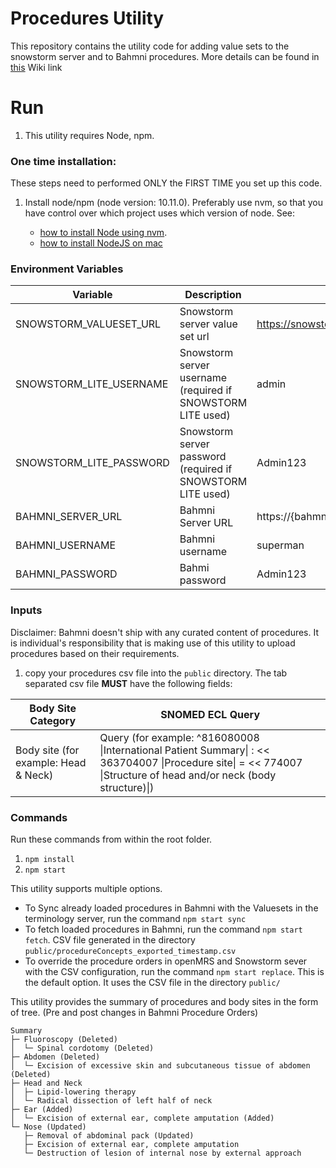 # Procedures Utility

This repository contains the utility code for adding value sets to the snowstorm server and to Bahmni procedures. More details can be found in [this](https://bahmni.atlassian.net/wiki/spaces/BAH/pages/3132686337/SNOMED+FHIR+Terminology+Server+Integration+with+Bahmni) Wiki link

# Run

1. This utility requires Node, npm.

### One time installation:

These steps need to performed ONLY the FIRST TIME you set up this code.

1. Install node/npm (node version: 10.11.0). Preferably use nvm, so that you have control over which project uses which version of node. See:

   - [how to install Node using nvm](https://github.com/nvm-sh/nvm).
   - [how to install NodeJS on mac](https://www.newline.co/@Adele/how-to-install-nodejs-and-npm-on-macos--22782681)

### Environment Variables

| Variable               | Description                                                 | Example                                            |
| ---------------------- |-------------------------------------------------------------|----------------------------------------------------|
| SNOWSTORM_VALUESET_URL | Snowstorm server value set url                              | https://snowstorm.snomed.mybahmni.in/fhir/ValueSet |
| SNOWSTORM_LITE_USERNAME | Snowstorm server username (required if SNOWSTORM LITE used) | admin                                              |
| SNOWSTORM_LITE_PASSWORD | Snowstorm server password (required if SNOWSTORM LITE used) | Admin123                                           |
| BAHMNI_SERVER_URL      | Bahmni Server URL                                           | https://{bahmni.instance.com}                      |
| BAHMNI_USERNAME        | Bahmni username                                             | superman                                           |
| BAHMNI_PASSWORD        | Bahmi password                                              | Admin123                                           |

### Inputs

Disclaimer: Bahmni doesn't ship with any curated content of procedures. It is individual's responsibility that is making use of this utility to upload procedures based on their requirements.

1. copy your procedures csv file into the `public` directory. The tab separated csv file **MUST** have the following fields:

| Body Site Category                   | SNOMED ECL Query                                                                                                                                                   |
|--------------------------------------|--------------------------------------------------------------------------------------------------------------------------------------------------------------------|
| Body site (for example: Head & Neck) | Query (for example: ^816080008 \|International Patient Summary\| : << 363704007 \|Procedure site\| = << 774007 \|Structure of head and/or neck (body structure)\|) |

### Commands

Run these commands from within the root folder.

1. `npm install`
2. `npm start`

This utility supports multiple options.

- To Sync already loaded procedures in Bahmni with the Valuesets in the terminology server, run the command `npm start sync`
- To fetch loaded procedures in Bahmni, run the command `npm start fetch`. CSV file generated in the directory `public/procedureConcepts_exported_timestamp.csv`
- To override the procedure orders in openMRS and Snowstorm sever with the CSV configuration, run the command `npm start replace`. This is the default option. It uses the CSV file in the directory `public/`

This utility provides the summary of procedures and body sites in the form of tree. (Pre and post changes in Bahmni Procedure Orders) 

```
Summary
├─ Fluoroscopy (Deleted)
│  └─ Spinal cordotomy (Deleted)
├─ Abdomen (Deleted)
│  └─ Excision of excessive skin and subcutaneous tissue of abdomen (Deleted)
├─ Head and Neck
│  ├─ Lipid-lowering therapy
│  └─ Radical dissection of left half of neck
├─ Ear (Added)
│  └─ Excision of external ear, complete amputation (Added)
└─ Nose (Updated)
   ├─ Removal of abdominal pack (Updated)
   ├─ Excision of external ear, complete amputation
   └─ Destruction of lesion of internal nose by external approach
```

